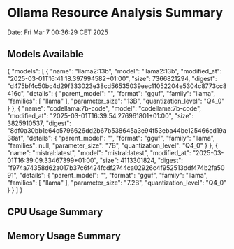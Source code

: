 # Ollama Resource Analysis Summary
Date: Fri Mar  7 00:36:29 CET 2025

## Models Available
{
  "models": [
    {
      "name": "llama2:13b",
      "model": "llama2:13b",
      "modified_at": "2025-03-01T16:41:18.397994582+01:00",
      "size": 7366821294,
      "digest": "d475bf4c50bc4d29f333023e38cd56535039eec11052204e5304c8773cc8416c",
      "details": {
        "parent_model": "",
        "format": "gguf",
        "family": "llama",
        "families": [
          "llama"
        ],
        "parameter_size": "13B",
        "quantization_level": "Q4_0"
      }
    },
    {
      "name": "codellama:7b-code",
      "model": "codellama:7b-code",
      "modified_at": "2025-03-01T16:39:54.276961801+01:00",
      "size": 3825910537,
      "digest": "8df0a30bb1e64c5796626dd2b67b538645a3e94f53eba44be125466cd19a38af",
      "details": {
        "parent_model": "",
        "format": "gguf",
        "family": "llama",
        "families": null,
        "parameter_size": "7B",
        "quantization_level": "Q4_0"
      }
    },
    {
      "name": "mistral:latest",
      "model": "mistral:latest",
      "modified_at": "2025-03-01T16:39:09.33467399+01:00",
      "size": 4113301824,
      "digest": "f974a74358d62a017b37c6f424fcdf2744ca02926c4f952513ddf474b2fa5091",
      "details": {
        "parent_model": "",
        "format": "gguf",
        "family": "llama",
        "families": [
          "llama"
        ],
        "parameter_size": "7.2B",
        "quantization_level": "Q4_0"
      }
    }
  ]
}

## CPU Usage Summary

## Memory Usage Summary
